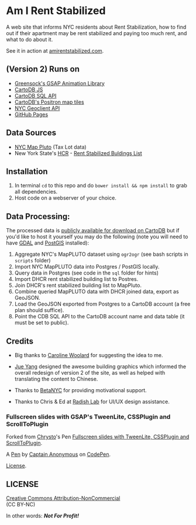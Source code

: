 Am I Rent Stabilized 
============================

A web site that informs NYC residents about Rent Stabilization, how to find out if their apartment may be rent stabilized and paying too much rent, and what to do about it.  

See it in action at [amirentstabilized.com](http://amirentstabilized.com/).

## (Version 2) Runs on
- [Greensock's GSAP Animation Library](http://greensock.com/gsap)
- [CartoDB JS](http://docs.cartodb.com/cartodb-platform/cartodb-js.html)
- [CartoDB SQL API](http://docs.cartodb.com/cartodb-platform/sql-api.html)
- [CartoDB's Positron map tiles](http://cartodb.com/basemaps/)
- [NYC Geoclient API](https://developer.cityofnewyork.us/api/geoclient-api)
- [GitHub Pages](https://pages.github.com/)

## Data Sources
- [NYC Map Pluto](http://www.nyc.gov/html/dcp/html/bytes/dwn_pluto_mappluto.shtml) (Tax Lot data)
- New York State's [HCR](http://www.nyshcr.org/) - [Rent Stabilized Buldings List](https://github.com/clhenrick/dhcr-rent-stabilized-data)

## Installation
1. In terminal `cd` to this repo and do `bower install && npm install` to grab all dependencies.  
2. Host code on a webserver of your choice.

## Data Processing:
The processed data is [publicly available for download on CartoDB](http://chenrick.cartodb.com/tables/all_nyc_likely_rent_stabl_merged/public) but if you'd like to host it yourself you may do the following (note you will need to have [GDAL](http://www.gdal.org/) and [PostGIS](http://postgis.net/) installed):

1. Aggregate NYC's MapPLUTO dataset using `ogr2ogr` (see bash scripts in `scripts` folder)
1. Import NYC MapPLUTO data into Postgres / PostGIS locally.
2. Query data in Postgres (see code in the `sql` folder for hints)
3. Import DHCR rent stabilized building list to Postres.
3. Join DHCR's rent stabilized building list to MapPluto.
4. Combine queried MapPLUTO data with DHCR joined data, export as GeoJSON.
2. Load the GeoJSON exported from Postgres to a CartoDB account (a free plan should suffice).
3. Point the CDB SQL API to the CartoDB account name and data table (it must be set to public).

## Credits
- Big thanks to [Caroline Woolard](http://carolinewoolard.com/) for suggesting the idea to me.

- [Jue Yang](https://github.com/jueyang) designed the awesome building graphics which informed the overall redesign of version 2 of the site, as well as helped with translating the content to Chinese.

- Thanks to [BetaNYC](http://betanyc.us/) for providing motivational support.

- Thanks to Chris & Ed at [Radish Lab](http://radishlab.com/) for UI/UX design assistance.

### Fullscreen slides with GSAP's TweenLite, CSSPlugin and ScrollToPlugin
Forked from [Chrysto](http://codepen.io/bassta/)'s Pen [Fullscreen slides with TweenLite, CSSPlugin and ScrollToPlugin](http://codepen.io/bassta/pen/kDvmC/).

A [Pen](http://codepen.io/anon/pen/XJqaRg) by [Captain Anonymous](http://codepen.io/anon) on [CodePen](http://codepen.io/).

[License](http://codepen.io/anon/pen/XJqaRg/license).

## LICENSE
[Creative Commons Attribution-NonCommercial ](http://creativecommons.org/licenses/by-nc/4.0/)   
(CC BY-NC)

In other words: **_Not For Profit!_**
